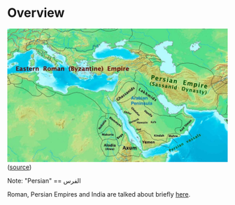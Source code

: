 # Overview
![Pasted image 20230417181527](../../Media/Default/Pasted%20image%2020230417181527.png)
([source](https://smarthistory.org/pre-islamic-arabia/))

Note: "Persian" == الفرس

Roman, Persian Empires and India are talked about briefly [here](https://www.youtube.com/watch?v=LI99lWP1zac&list=PLSSxr3Rf2_X2oKwiy4UhzIdj4ACzB6dee&index=2).



